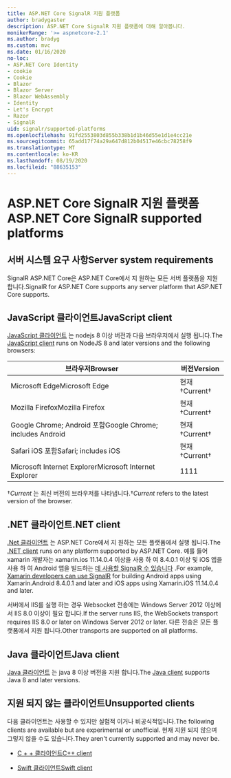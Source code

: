```yaml
---
title: ASP.NET Core SignalR 지원 플랫폼
author: bradygaster
description: ASP.NET Core SignalR 지원 플랫폼에 대해 알아봅니다.
monikerRange: '>= aspnetcore-2.1'
ms.author: bradyg
ms.custom: mvc
ms.date: 01/16/2020
no-loc:
- ASP.NET Core Identity
- cookie
- Cookie
- Blazor
- Blazor Server
- Blazor WebAssembly
- Identity
- Let's Encrypt
- Razor
- SignalR
uid: signalr/supported-platforms
ms.openlocfilehash: 91fd2553803d855b338b1d1b46d55e1d1e4cc21e
ms.sourcegitcommit: 65add17f74a29a647d812b04517e46cbc78258f9
ms.translationtype: MT
ms.contentlocale: ko-KR
ms.lasthandoff: 08/19/2020
ms.locfileid: "88635153"
---
```

# <a name="aspnet-core-no-locsignalr-supported-platforms"></a><span data-ttu-id="71833-103">ASP.NET Core SignalR 지원 플랫폼</span><span class="sxs-lookup"><span data-stu-id="71833-103">ASP.NET Core SignalR supported platforms</span></span>

## <a name="server-system-requirements"></a><span data-ttu-id="71833-104">서버 시스템 요구 사항</span><span class="sxs-lookup"><span data-stu-id="71833-104">Server system requirements</span></span>

<span data-ttu-id="71833-105">SignalR ASP.NET Core은 ASP.NET Core에서 지 원하는 모든 서버 플랫폼을 지원 합니다.</span><span class="sxs-lookup"><span data-stu-id="71833-105">SignalR for ASP.NET Core supports any server platform that ASP.NET Core supports.</span></span>

## <a name="javascript-client"></a><span data-ttu-id="71833-106">JavaScript 클라이언트</span><span class="sxs-lookup"><span data-stu-id="71833-106">JavaScript client</span></span>

<span data-ttu-id="71833-107">[JavaScript 클라이언트](xref:signalr/javascript-client) 는 nodejs 8 이상 버전과 다음 브라우저에서 실행 됩니다.</span><span class="sxs-lookup"><span data-stu-id="71833-107">The [JavaScript client](xref:signalr/javascript-client) runs on NodeJS 8 and later versions and the following browsers:</span></span>

| <span data-ttu-id="71833-108">브라우저</span><span class="sxs-lookup"><span data-stu-id="71833-108">Browser</span></span>                         | <span data-ttu-id="71833-109">버전</span><span class="sxs-lookup"><span data-stu-id="71833-109">Version</span></span>         |
| ------------------------------- | --------------- |
| <span data-ttu-id="71833-110">Microsoft Edge</span><span class="sxs-lookup"><span data-stu-id="71833-110">Microsoft Edge</span></span>                  | <span data-ttu-id="71833-111">현재&dagger;</span><span class="sxs-lookup"><span data-stu-id="71833-111">Current&dagger;</span></span> |
| <span data-ttu-id="71833-112">Mozilla Firefox</span><span class="sxs-lookup"><span data-stu-id="71833-112">Mozilla Firefox</span></span>                 | <span data-ttu-id="71833-113">현재&dagger;</span><span class="sxs-lookup"><span data-stu-id="71833-113">Current&dagger;</span></span> |
| <span data-ttu-id="71833-114">Google Chrome; Android 포함</span><span class="sxs-lookup"><span data-stu-id="71833-114">Google Chrome; includes Android</span></span> | <span data-ttu-id="71833-115">현재&dagger;</span><span class="sxs-lookup"><span data-stu-id="71833-115">Current&dagger;</span></span> |
| <span data-ttu-id="71833-116">Safari iOS 포함</span><span class="sxs-lookup"><span data-stu-id="71833-116">Safari; includes iOS</span></span>            | <span data-ttu-id="71833-117">현재&dagger;</span><span class="sxs-lookup"><span data-stu-id="71833-117">Current&dagger;</span></span> |
| <span data-ttu-id="71833-118">Microsoft Internet Explorer</span><span class="sxs-lookup"><span data-stu-id="71833-118">Microsoft Internet Explorer</span></span>     | <span data-ttu-id="71833-119">11</span><span class="sxs-lookup"><span data-stu-id="71833-119">11</span></span>              |

<span data-ttu-id="71833-120">&dagger;*Current* 는 최신 버전의 브라우저를 나타냅니다.</span><span class="sxs-lookup"><span data-stu-id="71833-120">&dagger;*Current* refers to the latest version of the browser.</span></span>

## <a name="net-client"></a><span data-ttu-id="71833-121">.NET 클라이언트</span><span class="sxs-lookup"><span data-stu-id="71833-121">.NET client</span></span>

<span data-ttu-id="71833-122">[.Net 클라이언트](xref:signalr/dotnet-client) 는 ASP.NET Core에서 지 원하는 모든 플랫폼에서 실행 됩니다.</span><span class="sxs-lookup"><span data-stu-id="71833-122">The [.NET client](xref:signalr/dotnet-client) runs on any platform supported by ASP.NET Core.</span></span> <span data-ttu-id="71833-123">예를 들어 xamarin 개발자는 xamarin.ios 11.14.0.4 이상을 사용 하 여 8.4.0.1 이상 및 iOS 앱을 사용 하 여 Android 앱을 빌드하는 [데 사용할 SignalR 수 있습니다](https://github.com/aspnet/Announcements/issues/305) .</span><span class="sxs-lookup"><span data-stu-id="71833-123">For example, [Xamarin developers can use SignalR](https://github.com/aspnet/Announcements/issues/305) for building Android apps using Xamarin.Android 8.4.0.1 and later and iOS apps using Xamarin.iOS 11.14.0.4 and later.</span></span>

<span data-ttu-id="71833-124">서버에서 IIS를 실행 하는 경우 Websocket 전송에는 Windows Server 2012 이상에서 IIS 8.0 이상이 필요 합니다.</span><span class="sxs-lookup"><span data-stu-id="71833-124">If the server runs IIS, the WebSockets transport requires IIS 8.0 or later on Windows Server 2012 or later.</span></span> <span data-ttu-id="71833-125">다른 전송은 모든 플랫폼에서 지원 됩니다.</span><span class="sxs-lookup"><span data-stu-id="71833-125">Other transports are supported on all platforms.</span></span>

## <a name="java-client"></a><span data-ttu-id="71833-126">Java 클라이언트</span><span class="sxs-lookup"><span data-stu-id="71833-126">Java client</span></span>

<span data-ttu-id="71833-127">[Java 클라이언트](xref:signalr/java-client) 는 java 8 이상 버전을 지원 합니다.</span><span class="sxs-lookup"><span data-stu-id="71833-127">The [Java client](xref:signalr/java-client) supports Java 8 and later versions.</span></span>

## <a name="unsupported-clients"></a><span data-ttu-id="71833-128">지원 되지 않는 클라이언트</span><span class="sxs-lookup"><span data-stu-id="71833-128">Unsupported clients</span></span>

<span data-ttu-id="71833-129">다음 클라이언트는 사용할 수 있지만 실험적 이거나 비공식적입니다.</span><span class="sxs-lookup"><span data-stu-id="71833-129">The following clients are available but are experimental or unofficial.</span></span> <span data-ttu-id="71833-130">현재 지원 되지 않으며 그렇지 않을 수도 있습니다.</span><span class="sxs-lookup"><span data-stu-id="71833-130">They aren't currently supported and may never be.</span></span>

* <span data-ttu-id="71833-131">[C + + 클라이언트](https://github.com/aspnet/SignalR-Client-Cpp)</span><span class="sxs-lookup"><span data-stu-id="71833-131">[C++ client](https://github.com/aspnet/SignalR-Client-Cpp)</span></span>

* <span data-ttu-id="71833-132">[Swift 클라이언트](https://github.com/moozzyk/SignalR-Client-Swift)</span><span class="sxs-lookup"><span data-stu-id="71833-132">[Swift client](https://github.com/moozzyk/SignalR-Client-Swift)</span></span>
